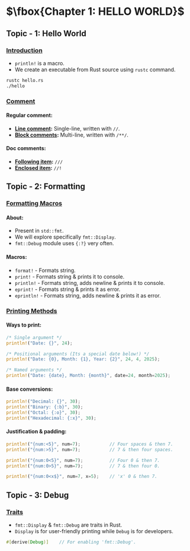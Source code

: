 # $\fbox{Chapter 1: HELLO WORLD}$





## **Topic - 1: Hello World**

### <u>Introduction</u>

- `println!` is a macro.
- We create an executable from Rust source using `rustc` command.

```sh
rustc hello.rs
./hello
```


### <u>Comment</u>

#### Regular comment:

- **<u>Line comment</u>:** Single-line, written with `//`.
- **<u>Block comments</u>:** Multi-line, written with `/**/`.

#### Doc comments:

- **<u>Following item</u>:** `///`
- **<u>Enclosed item</u>:** `//!`



## **Topic - 2: Formatting**

### <u>Formatting Macros</u>

#### About:

- Present in `std::fmt`.
- We will explore specifically `fmt::Display`.
- `fmt::Debug` module uses `{:?}` very often.

#### Macros:

- `format!` - Formats string.
- `print!` - Formats string & prints it to console.
- `println!` - Formats string, adds newline & prints it to console.
- `eprint!` - Formats string & prints it as error.
- `eprintln!` - Formats string, adds newline & prints it as error.


### <u>Printing Methods</u>

#### Ways to print:

```rust
/* Single argument */
println!("Date: {}", 24);

/* Positional arguments (Its a special date below!) */
println!("Date: {0}, Month: {1}, Year: {2}", 24, 4, 2025);

/* Named arguments */
println!("Date: {date}, Month: {month}", date=24, month=2025);
```

#### Base conversions:

```rust
println!("Decimal: {}", 30);
println!("Binary: {:b}", 30);
println!("Octal: {:o}", 30);
println!("Hexadecimal: {:x}", 30);
```

#### Justification & padding:

```rust
println!("{num:<5}", num=7);           // Four spaces & then 7.
println!("{num:>5}", num=7);           // 7 & then four spaces.

println!("{num:0<5}", num=7);          // Four 0 & then 7.
println!("{num:0>5}", num=7);          // 7 & then four 0.

println!("{num:0<x$}", num=7, x=5);    // 'x' 0 & then 7.
```



## **Topic - 3: Debug**

### <u>Traits</u>

- `fmt::Display` & `fmt::Debug` are traits in Rust.
- `Display` is for user-friendly printing while `Debug` is for developers.

```rust
#[derive(Debug)]    // For enabling 'fmt::Debug'.
```